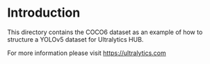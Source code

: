 # Introduction

This directory contains the COCO6 dataset as an example of how to structure a YOLOv5 dataset for Ultralytics HUB. 

For more information please visit https://ultralytics.com
